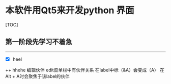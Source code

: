 # 本软件用Qt5来开发python 界面

[TOC]

## 第一阶段先学习不着急

---


-[x] heel

++ hhehe
编辑伙伴
edit菜单栏中有伙伴关系
在label中标（&A）会变成（A）
在Alt + A时会聚焦于该label的伙伴
